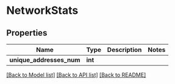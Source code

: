 # NetworkStats

## Properties
Name | Type | Description | Notes
------------ | ------------- | ------------- | -------------
**unique_addresses_num** | **int** |  | 

[[Back to Model list]](../README.md#documentation-for-models) [[Back to API list]](../README.md#documentation-for-api-endpoints) [[Back to README]](../README.md)

